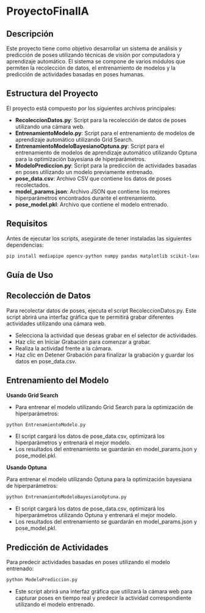 # ProyectoFinalIA

## Descripción
Este proyecto tiene como objetivo desarrollar un sistema de análisis y predicción de poses utilizando técnicas de visión por computadora y aprendizaje automático. El sistema se compone de varios módulos que permiten la recolección de datos, el entrenamiento de modelos y la predicción de actividades basadas en poses humanas.

## Estructura del Proyecto
El proyecto está compuesto por los siguientes archivos principales:

- **RecoleccionDatos.py**: Script para la recolección de datos de poses utilizando una cámara web.
- **EntrenamientoModelo.py**: Script para el entrenamiento de modelos de aprendizaje automático utilizando Grid Search.
- **EntrenamientoModeloBayesianoOptuna.py**: Script para el entrenamiento de modelos de aprendizaje automático utilizando Optuna para la optimización bayesiana de hiperparámetros.
- **ModeloPrediccion.py**: Script para la predicción de actividades basadas en poses utilizando un modelo previamente entrenado.
- **pose_data.csv**: Archivo CSV que contiene los datos de poses recolectados.
- **model_params.json**: Archivo JSON que contiene los mejores hiperparámetros encontrados durante el entrenamiento.
- **pose_model.pkl**: Archivo que contiene el modelo entrenado.

## Requisitos
Antes de ejecutar los scripts, asegúrate de tener instaladas las siguientes dependencias:
```bash
pip install mediapipe opencv-python numpy pandas matplotlib scikit-learn seaborn pillow xgboost
```


## Guía de Uso
## Recolección de Datos
Para recolectar datos de poses, ejecuta el script RecoleccionDatos.py. Este script abrirá una interfaz gráfica que te permitirá grabar diferentes actividades utilizando una cámara web.

- Selecciona la actividad que deseas grabar en el selector de actividades.
- Haz clic en Iniciar Grabación para comenzar a grabar.
- Realiza la actividad frente a la cámara.
- Haz clic en Detener Grabación para finalizar la grabación y guardar los datos en pose_data.csv.


## Entrenamiento del Modelo

**Usando Grid Search**

- Para entrenar el modelo utilizando Grid Search para la optimización de hiperparámetros:

```bash
python EntrenamientoModelo.py 
```

- El script cargará los datos de pose_data.csv, optimizará los hiperparámetros y entrenará el mejor modelo.
- Los resultados del entrenamiento se guardarán en model_params.json y pose_model.pkl.

**Usando Optuna**

Para entrenar el modelo utilizando Optuna para la optimización bayesiana de hiperparámetros:

```bash
python EntrenamientoModeloBayesianoOptuna.py
```

- El script cargará los datos de pose_data.csv, optimizará los hiperparámetros utilizando Optuna y entrenará el mejor modelo.
- Los resultados del entrenamiento se guardarán en model_params.json y pose_model.pkl.

## Predicción de Actividades

Para predecir actividades basadas en poses utilizando el modelo entrenado:

```bash
python ModeloPrediccion.py
```

- Este script abrirá una interfaz gráfica que utilizará la cámara web para capturar poses en tiempo real y predecir la actividad correspondiente utilizando el modelo entrenado.

